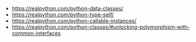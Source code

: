- https://realpython.com/python-data-classes/
- https://realpython.com/python-type-self/
- https://realpython.com/python-callable-instances/
- https://realpython.com/python-classes/#unlocking-polymorphism-with-common-interfaces
